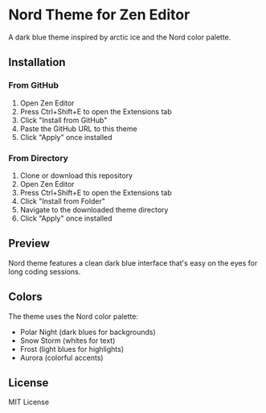 # Nord Theme for Zen Editor

A dark blue theme inspired by arctic ice and the Nord color palette.

## Installation

### From GitHub

1. Open Zen Editor
2. Press Ctrl+Shift+E to open the Extensions tab
3. Click "Install from GitHub" 
4. Paste the GitHub URL to this theme
5. Click "Apply" once installed

### From Directory

1. Clone or download this repository
2. Open Zen Editor
3. Press Ctrl+Shift+E to open the Extensions tab
4. Click "Install from Folder"
5. Navigate to the downloaded theme directory
6. Click "Apply" once installed

## Preview

Nord theme features a clean dark blue interface that's easy on the eyes for long coding sessions.

## Colors

The theme uses the Nord color palette:

- Polar Night (dark blues for backgrounds)
- Snow Storm (whites for text)
- Frost (light blues for highlights)
- Aurora (colorful accents)

## License

MIT License
